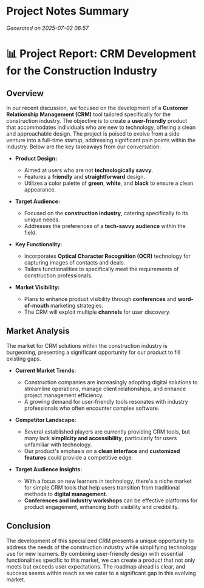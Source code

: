 # Project Notes Summary

*Generated on 2025-07-02 06:57*

# 📊 Project Report: CRM Development for the Construction Industry

## **Overview**

In our recent discussion, we focused on the development of a **Customer Relationship Management (CRM)** tool tailored specifically for the construction industry. The objective is to create a **user-friendly** product that accommodates individuals who are new to technology, offering a clean and approachable design. The project is poised to evolve from a side venture into a full-time startup, addressing significant pain points within the industry. Below are the key takeaways from our conversation:

- **Product Design:**
  - Aimed at users who are not **technologically savvy**.
  - Features a **friendly** and **straightforward** design.
  - Utilizes a color palette of **green**, **white**, and **black** to ensure a clean appearance.

- **Target Audience:**
  - Focused on the **construction industry**, catering specifically to its unique needs.
  - Addresses the preferences of a **tech-savvy audience** within the field.

- **Key Functionality:**
  - Incorporates **Optical Character Recognition (OCR)** technology for capturing images of contacts and deals.
  - Tailors functionalities to specifically meet the requirements of construction professionals.

- **Market Visibility:**
  - Plans to enhance product visibility through **conferences** and **word-of-mouth** marketing strategies.
  - The CRM will exploit multiple **channels** for user discovery.

## **Market Analysis**

The market for CRM solutions within the construction industry is burgeoning, presenting a significant opportunity for our product to fill existing gaps. 

- **Current Market Trends:**
  - Construction companies are increasingly adopting digital solutions to streamline operations, manage client relationships, and enhance project management efficiency.
  - A growing demand for user-friendly tools resonates with industry professionals who often encounter complex software.

- **Competitor Landscape:**
  - Several established players are currently providing CRM tools, but many lack **simplicity and accessibility**, particularly for users unfamiliar with technology.
  - Our product's emphasis on a **clean interface** and **customized features** could provide a competitive edge.

- **Target Audience Insights:**
  - With a focus on new learners in technology, there's a niche market for simple CRM tools that help users transition from traditional methods to **digital management**.
  - **Conferences and industry workshops** can be effective platforms for product engagement, enhancing both visibility and credibility.

## **Conclusion**

The development of this specialized CRM presents a unique opportunity to address the needs of the construction industry while simplifying technology use for new learners. By combining user-friendly design with essential functionalities specific to this market, we can create a product that not only meets but exceeds user expectations. The roadmap ahead is clear, and success seems within reach as we cater to a significant gap in this evolving market.